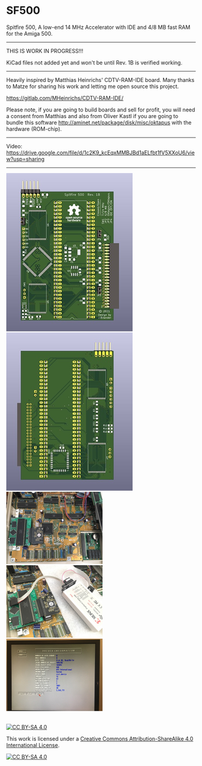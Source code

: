 # SF500
Spitfire 500, A low-end 14 MHz Accelerator with IDE and 4/8 MB fast RAM for the Amiga 500.
***
THIS IS WORK IN PROGRESS!!!

KiCad files not added yet and won't be until Rev. 1B is verified working.

***
Heavily inspired by Matthias Heinrichs' CDTV-RAM-IDE board. Many thanks to Matze for sharing his work and letting me open source this project.

https://gitlab.com/MHeinrichs/CDTV-RAM-IDE/

Please note, if you are going to build boards and sell for profit, you will need a consent from Matthias and also from Oliver Kastl if you are going to bundle this software http://aminet.net/package/disk/misc/oktapus with the hardware (ROM-chip).
***

Video:
https://drive.google.com/file/d/1c2K9_kcEqxMMBJBd1aELfbt1fV5XXoU6/view?usp=sharing

***

<a href="images/SF500_rev1b_pic1.jpg">
<img src="images/SF500_rev1b_pic1.jpg" width="336" height="420">
</a>
<a href="images/SF500_rev1b_pic2.jpg">
<img src="images/SF500_rev1b_pic2.jpg" width="336" height="420">
</a>
<br />
<a href="images/SF500_rev1a_pic3.jpg">
<img src="images/SF500_rev1a_pic3.jpg" width="256" height="192">
</a>
<a href="images/SF500_rev1a_pic4.jpg">
<img src="images/SF500_rev1a_pic4.jpg" width="256" height="192">
</a>
<a href="images/SF500_rev1a_pic5.jpg">
<img src="images/SF500_rev1a_pic5.jpg" width="256" height="192">
</a>

<br />
<br />

[![CC BY-SA 4.0][cc-by-sa-shield]][cc-by-sa]

This work is licensed under a
[Creative Commons Attribution-ShareAlike 4.0 International License][cc-by-sa].

[![CC BY-SA 4.0][cc-by-sa-image]][cc-by-sa]

[cc-by-sa]: http://creativecommons.org/licenses/by-sa/4.0/
[cc-by-sa-image]: https://licensebuttons.net/l/by-sa/4.0/88x31.png
[cc-by-sa-shield]: https://img.shields.io/badge/License-CC%20BY--SA%204.0-lightgrey.svg
